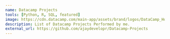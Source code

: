 ```yaml
---
name: Datacamp Projects
tools: [Python, R, SQL, featured]
image: https://cdn.datacamp.com/main-app/assets/brand/logos/DataCamp_Horizontal_RGB-d196011f63ebda76dc5c9772425cf9541b8639af842d5e5476ef10f2460ed1e4.png
description: List of Datacamp Projects Performed by me.
external_url: https://github.com/ajaydevelopr/Datacamp-Projects
---
```

